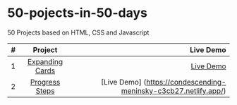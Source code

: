 # 50-pojects-in-50-days
50 Projects based on HTML, CSS and Javascript

| #             | Project        | Live Demo  |
| --------------|:-------------: | ----------:|
|1              | [Expanding Cards](https://github.com/Alkxs/50-pojects-in-50-days/tree/main/01-Expanding-Cards)| [Live Demo](https://angry-goldstine-b550c6.netlify.app/) |
|2              | [Progress Steps](https://github.com/Alkxs/50-pojects-in-50-days/tree/main/02.%20progress%20steps) | [Live Demo] (https://condescending-meninsky-c3cb27.netlify.app/) |

